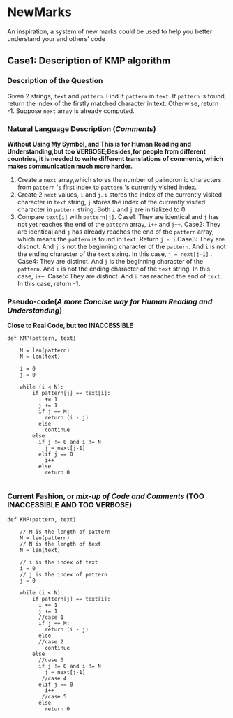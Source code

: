 # NewMarks
An inspiration, a system of new marks could be used to help you better understand your and others' code

## Case1: Description of KMP algorithm
### Description of the Question
  Given 2 strings, `text` and `pattern`. Find if `pattern` in `text`. If `pattern` is found, return the index of the firstly matched character in text. Otherwise, return -1. Suppose `next` array is already computed.
### Natural Language Description (***Comments***) 
**Without Using My Symbol, and This is for Human Reading and Understanding,but too VERBOSE;Besides,for people from different countries, it is needed to write different translations of comments, which makes communication much more harder.**
  1. Create a `next` array,which stores the number of palindromic characters from `pattern` 's first index to `pattern` 's currently visited index.
  2. Create 2 `next` values, `i` and `j`. `i`  stores the index of the currently visited character in `text` string, `j`  stores the index of the currently visited character in `pattern` string. Both `i` and `j` are initialized to 0.
  3. Compare `text[i]` with `pattern[j]`. Case1: They are identical and `j` has not yet reaches the end of the `pattern` array, `i++` and `j++`.  Case2: They are identical and `j` has already reaches the end of the `pattern` array, which means the `pattern` is found in `text`. Return `j - i`.Case3: They are distinct. And `j` is not the beginning character of the `pattern`. And `i` is not the ending character of the `text` string. In this case, `j = next[j-1]` . Case4:  They are distinct. And `j` is the beginning character of the `pattern`. And `i` is not the ending character of the `text` string. In this case, `i++`. Case5: They are distinct. And `i` has reached the end of `text`. In this case, return -1.
### Pseudo-code(***A more Concise way for Human Reading and Understanding***)
**Close to Real Code, but too INACCESSIBLE**
```
def KMP(pattern, text)

    M = len(pattern)
    N = len(text)
 
    i = 0
    j = 0 
    
    while (i < N):
        if pattern[j] == text[i]:
          i += 1
          j += 1
          if j == M:
            return (i - j)
          else
            continue
        else
          if j != 0 and i != N
            j = next[j-1]
          elif j == 0
            i++
          else
            return 0
          
```
### Current Fashion, or ***mix-up of Code and Comments*** **(TOO INACCESSIBLE AND TOO VERBOSE)**
```
def KMP(pattern, text)
    
    // M is the length of pattern
    M = len(pattern)
    // N is the length of text
    N = len(text)
 
    // i is the index of text
    i = 0
    // j is the index of pattern
    j = 0 
    
    while (i < N):
        if pattern[j] == text[i]:
          i += 1
          j += 1
          //case 1
          if j == M:
            return (i - j)
          else
          //case 2
            continue
        else
          //case 3
          if j != 0 and i != N
            j = next[j-1]
           //case 4
          elif j == 0
            i++
           //case 5
          else
            return 0
            
```


